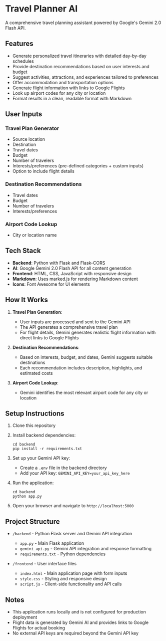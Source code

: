 # Travel Planner AI

A comprehensive travel planning assistant powered by Google's Gemini 2.0 Flash API.

## Features

- Generate personalized travel itineraries with detailed day-by-day schedules
- Provide destination recommendations based on user interests and budget
- Suggest activities, attractions, and experiences tailored to preferences
- Offer accommodation and transportation options
- Generate flight information with links to Google Flights
- Look up airport codes for any city or location
- Format results in a clean, readable format with Markdown

## User Inputs

### Travel Plan Generator
- Source location
- Destination
- Travel dates
- Budget
- Number of travelers
- Interests/preferences (pre-defined categories + custom inputs)
- Option to include flight details

### Destination Recommendations
- Travel dates
- Budget
- Number of travelers
- Interests/preferences

### Airport Code Lookup
- City or location name

## Tech Stack

- **Backend**: Python with Flask and Flask-CORS
- **AI**: Google Gemini 2.0 Flash API for all content generation
- **Frontend**: HTML, CSS, JavaScript with responsive design
- **Markdown**: Uses marked.js for rendering Markdown content
- **Icons**: Font Awesome for UI elements

## How It Works

1. **Travel Plan Generation**:
   - User inputs are processed and sent to the Gemini API
   - The API generates a comprehensive travel plan
   - For flight details, Gemini generates realistic flight information with direct links to Google Flights

2. **Destination Recommendations**:
   - Based on interests, budget, and dates, Gemini suggests suitable destinations
   - Each recommendation includes description, highlights, and estimated costs

3. **Airport Code Lookup**:
   - Gemini identifies the most relevant airport code for any city or location

## Setup Instructions

1. Clone this repository
2. Install backend dependencies:
   ```
   cd backend
   pip install -r requirements.txt
   ```
3. Set up your Gemini API key:
   - Create a `.env` file in the backend directory
   - Add your API key: `GEMINI_API_KEY=your_api_key_here`

4. Run the application:
   ```
   cd backend
   python app.py
   ```
5. Open your browser and navigate to `http://localhost:5000`

## Project Structure

- `/backend` - Python Flask server and Gemini API integration
  - `app.py` - Main Flask application
  - `gemini_api.py` - Gemini API integration and response formatting
  - `requirements.txt` - Python dependencies

- `/frontend` - User interface files
  - `index.html` - Main application page with form inputs
  - `style.css` - Styling and responsive design
  - `script.js` - Client-side functionality and API calls

## Notes

- This application runs locally and is not configured for production deployment
- Flight data is generated by Gemini AI and provides links to Google Flights for actual booking
- No external API keys are required beyond the Gemini API key